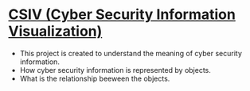 # [CSIV (Cyber Security Information Visualization)](https://vjain143.github.io/CSIV/)
* This project is created to understand the meaning of cyber security information.
* How cyber security information is represented by objects.
* What is the relationship beeween the objects.
